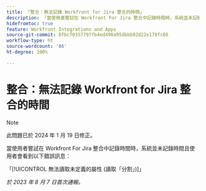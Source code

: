 ```yaml
---
title: 「整合：無法記錄 Workfront for Jira 整合的時間」
description: 「當使用者嘗試在 Workfront For Jira 整合中記錄時間時，系統並未記錄時間且使用者會看到錯誤訊息。」
hidefromtoc: true
feature: Workfront Integrations and Apps
source-git-commit: 8fbcf0357797fb4ed490a95dbbb92d22e179fc66
workflow-type: ht
source-wordcount: '86'
ht-degree: 100%

---
```



# 整合：無法記錄 Workfront for Jira 整合的時間

>[!NOTE]
>
>此問題已於 2024 年 1 月 19 日修正。

當使用者嘗試在 Workfront For Jira 整合中記錄時間時，系統並未記錄時間且使用者會看到以下錯誤訊息：

「[!UICONTROL 無法讀取未定義的屬性 (讀取「分割」)]」

_於 2023 年 8 月 7 日首次通報。_

